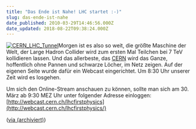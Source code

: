 ```yaml
---
title: "Das Ende ist Nahe! LHC startet :-)"
slug: das-ende-ist-nahe
date_published: 2010-03-29T14:46:56.000Z
date_updated: 2018-08-22T09:38:24.000Z
---
```


[![CERN_LHC_Tunnel](//picdump.thafaker.de/2010/03/CERN_LHC_Tunnel-150x150.jpg)](http://picdump.thafaker.de/2010/03/CERN_LHC_Tunnel.jpg)Morgen ist es also so weit, die größte Maschine der Welt, der Large  Hadron Collider wird zum ersten Mal Teilchen bei 7 TeV kollidieren  lassen. Und das allerbeste, das [CERN](http://de.engadget.com/tag/CERN/) wird das Ganze,  hoffentlich ohne Pannen und schwarze Löcher, im Netz zeigen. Auf der  eigenen Seite wurde dafür ein Webcast eingerichtet. Um 8:30 Uhr unserer Zeit wird es  losgehen.

Um sich den Online-Stream anschauen zu können, sollte man sich am 30. März ab 9:30 MEZ Uhr unter folgender Adresse einloggen: [http://webcast.cern.ch/lhcfirstphysics](http://webcast.cern.ch/lhcfirstphysics/)

([via (archiviert)](http://web.archive.org/web/20100401034800/http://de.engadget.com:80/2010/03/29/cern-teilchenkollision-am-lhc-live-als-webcast-am-30-03))
